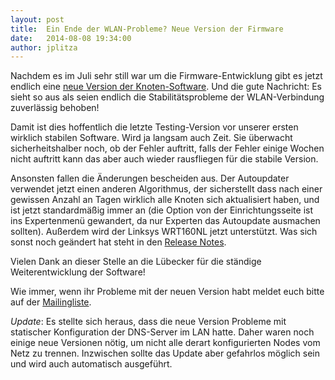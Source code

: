 ```yaml
---
layout: post
title:  Ein Ende der WLAN-Probleme? Neue Version der Firmware
date:   2014-08-08 19:34:00
author: jplitza
---
```


Nachdem es im Juli sehr still war um die Firmware-Entwicklung gibt es jetzt endlich eine [neue Version der Knoten-Software](http://downloads.bremen.freifunk.net/firmware/testing/). Und die gute Nachricht: Es sieht so aus als seien endlich die Stabilitätsprobleme der WLAN-Verbindung zuverlässig behoben!

Damit ist dies hoffentlich die letzte Testing-Version vor unserer ersten wirklich stabilen Software. Wird ja langsam auch Zeit. Sie überwacht sicherheitshalber noch, ob der Fehler auftritt, falls der Fehler einige Wochen nicht auftritt kann das aber auch wieder rausfliegen für die stabile Version.

Ansonsten fallen die Änderungen bescheiden aus. Der Autoupdater verwendet jetzt einen anderen Algorithmus, der sicherstellt dass nach einer gewissen Anzahl an Tagen wirklich alle Knoten sich aktualisiert haben, und ist jetzt standardmäßig immer an (die Option von der Einrichtungsseite ist ins Expertenmenü gewandert, da nur Experten das Autoupdate ausmachen sollten). Außerdem wird der Linksys WRT160NL jetzt unterstützt. Was sich sonst noch geändert hat steht in den [Release Notes].

Vielen Dank an dieser Stelle an die Lübecker für die ständige Weiterentwicklung der Software!

Wie immer, wenn ihr Probleme mit der neuen Version habt meldet euch bitte auf der [Mailingliste].

*Update*: Es stellte sich heraus, dass die neue Version Probleme mit statischer Konfiguration der DNS-Server im LAN hatte. Daher waren noch einige neue Versionen nötig, um nicht alle derart konfigurierten Nodes vom Netz zu trennen. Inzwischen sollte das Update aber gefahrlos möglich sein und wird auch automatisch ausgeführt.

[Release Notes]: http://gluon.readthedocs.org/en/latest/releases/v2014.3.html
[Mailingliste]: mailto:liste@bremen.freifunk.net
